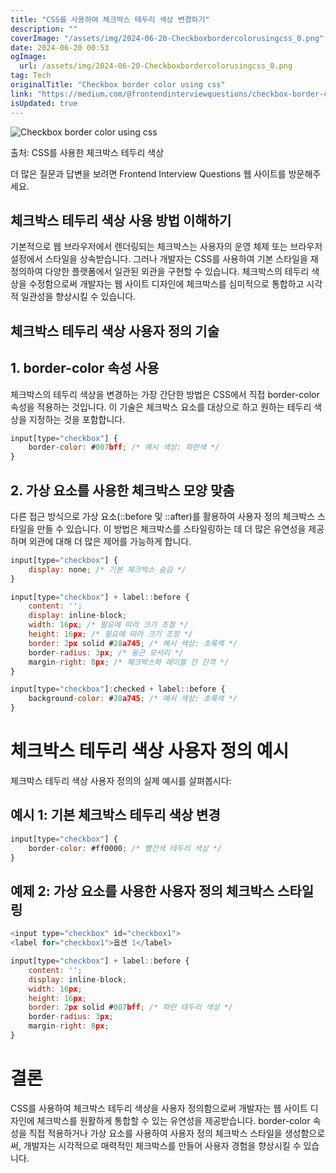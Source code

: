 ```yaml
---
title: "CSS를 사용하여 체크박스 테두리 색상 변경하기"
description: ""
coverImage: "/assets/img/2024-06-20-Checkboxbordercolorusingcss_0.png"
date: 2024-06-20 00:53
ogImage: 
  url: /assets/img/2024-06-20-Checkboxbordercolorusingcss_0.png
tag: Tech
originalTitle: "Checkbox border color using css"
link: "https://medium.com/@frontendinterviewquestions/checkbox-border-color-using-c-87e80ba7414d"
isUpdated: true
---
```






![Checkbox border color using css](/assets/img/2024-06-20-Checkboxbordercolorusingcss_0.png)

출처: CSS를 사용한 체크박스 테두리 색상

더 많은 질문과 답변을 보려면 Frontend Interview Questions 웹 사이트를 방문해주세요.

## 체크박스 테두리 색상 사용 방법 이해하기


<div class="content-ad"></div>

기본적으로 웹 브라우저에서 렌더링되는 체크박스는 사용자의 운영 체제 또는 브라우저 설정에서 스타일을 상속받습니다. 그러나 개발자는 CSS를 사용하여 기본 스타일을 재정의하여 다양한 플랫폼에서 일관된 외관을 구현할 수 있습니다. 체크박스의 테두리 색상을 수정함으로써 개발자는 웹 사이트 디자인에 체크박스를 심미적으로 통합하고 시각적 일관성을 향상시킬 수 있습니다.

## 체크박스 테두리 색상 사용자 정의 기술

## 1. border-color 속성 사용

체크박스의 테두리 색상을 변경하는 가장 간단한 방법은 CSS에서 직접 border-color 속성을 적용하는 것입니다. 이 기술은 체크박스 요소를 대상으로 하고 원하는 테두리 색상을 지정하는 것을 포함합니다.

<div class="content-ad"></div>

```js
input[type="checkbox"] {
    border-color: #007bff; /* 예시 색상: 파란색 */
}
```

## 2. 가상 요소를 사용한 체크박스 모양 맞춤

다른 접근 방식으로 가상 요소(::before 및 ::after)를 활용하여 사용자 정의 체크박스 스타일을 만들 수 있습니다. 이 방법은 체크박스를 스타일링하는 데 더 많은 유연성을 제공하며 외관에 대해 더 많은 제어를 가능하게 합니다.

```js
input[type="checkbox"] {
    display: none; /* 기본 체크박스 숨김 */
}

input[type="checkbox"] + label::before {
    content: '';
    display: inline-block;
    width: 16px; /* 필요에 따라 크기 조정 */
    height: 16px; /* 필요에 따라 크기 조정 */
    border: 2px solid #28a745; /* 예시 색상: 초록색 */
    border-radius: 3px; /* 둥근 모서리 */
    margin-right: 8px; /* 체크박스와 레이블 간 간격 */
}

input[type="checkbox"]:checked + label::before {
    background-color: #28a745; /* 예시 색상: 초록색 */
}
```

<div class="content-ad"></div>

# 체크박스 테두리 색상 사용자 정의 예시

체크박스 테두리 색상 사용자 정의의 실제 예시를 살펴봅시다:

## 예시 1: 기본 체크박스 테두리 색상 변경

```js
input[type="checkbox"] {
    border-color: #ff0000; /* 빨간색 테두리 색상 */
}
```

<div class="content-ad"></div>

## 예제 2: 가상 요소를 사용한 사용자 정의 체크박스 스타일링

```js
<input type="checkbox" id="checkbox1">
<label for="checkbox1">옵션 1</label>
```

```js
input[type="checkbox"] + label::before {
    content: '';
    display: inline-block;
    width: 16px;
    height: 16px;
    border: 2px solid #007bff; /* 파란 테두리 색상 */
    border-radius: 3px;
    margin-right: 8px;
}
```

# 결론

<div class="content-ad"></div>

CSS를 사용하여 체크박스 테두리 색상을 사용자 정의함으로써 개발자는 웹 사이트 디자인에 체크박스를 원활하게 통합할 수 있는 유연성을 제공받습니다. border-color 속성을 직접 적용하거나 가상 요소를 사용하여 사용자 정의 체크박스 스타일을 생성함으로써, 개발자는 시각적으로 매력적인 체크박스를 만들어 사용자 경험을 향상시킬 수 있습니다.
